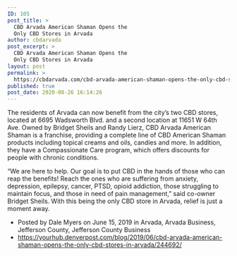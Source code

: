 ```yaml
---
ID: 105
post_title: >
  CBD Arvada American Shaman Opens the
  Only CBD Stores in Arvada
author: cbdarvada
post_excerpt: >
  CBD Arvada American Shaman Opens the
  Only CBD Stores in Arvada
layout: post
permalink: >
  https://cbdarvada.com/cbd-arvada-american-shaman-opens-the-only-cbd-stores-in-arvada/
published: true
post_date: 2020-08-26 16:14:26
---
```

<!-- wp:paragraph -->
<p>The residents of Arvada can now benefit from the city’s two CBD stores, located at 6695 Wadsworth Blvd. and a second location at 11651 W 64th Ave. Owned by Bridget Sheils and Randy Lierz, CBD Arvada American Shaman is a franchise, providing a complete line of CBD American Shaman products including topical creams and oils, candies and more. In addition, they have a Compassionate Care program, which offers discounts for people with chronic conditions.</p>
<!-- /wp:paragraph -->

<!-- wp:paragraph -->
<p>“We are here to help. Our goal is to put CBD in the hands of those who can reap the benefits! Reach the ones who are suffering from anxiety, depression, epilepsy, cancer, PTSD, opioid addiction, those struggling to maintain focus, and those in need of pain management,” said co-owner Bridget Sheils. With this being the only CBD store in Arvada, relief is just a moment away.</p>
<!-- /wp:paragraph -->

<!-- wp:list -->
<ul><li>Posted by Dale Myers on June 15, 2019 in Arvada, Arvada Business, Jefferson County, Jefferson County Business</li><li><a href="https://yourhub.denverpost.com/blog/2019/06/cbd-arvada-american-shaman-opens-the-only-cbd-stores-in-arvada/244692/">https://yourhub.denverpost.com/blog/2019/06/cbd-arvada-american-shaman-opens-the-only-cbd-stores-in-arvada/244692/</a></li></ul>
<!-- /wp:list -->